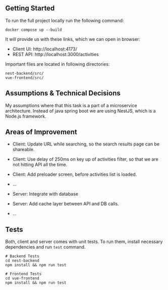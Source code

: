 ## Getting Started

To run the full project locally run the following command:

```
docker compose up --build
```

It will provide us with these links, which we can open in browser:

- Client UI: http://localhost:4173/
- REST API: http://localhost:3000/activities

Important files are located in following directories:

```
nest-backend/src/
vue-frontend/src/
```

## Assumptions & Technical Decisions

My assumptions where that this task is a part of a microservice architecture. 
Instead of java spring boot we are using NestJS, which is a Node.js framework. 

## Areas of Improvement

- Client: Update URL while searching, so the search results page can be shareable. 
- Client: Use delay of 250ms on key up of activities filter, so that we are not hitting API all the time.
- Client: Add preloader screen, before activities list is loaded.
- ...

- Server: Integrate with database
- Server: Add cache layer between API and DB calls. 
- ...

## Tests

Both, client and server comes with unit tests. To run them, install necessary dependencies and run `test` command.

```
# Backend Tests
cd nest-backend
npm install && npm run test

# Frontend Tests
cd vue-frontend
npm install && npm run test
```